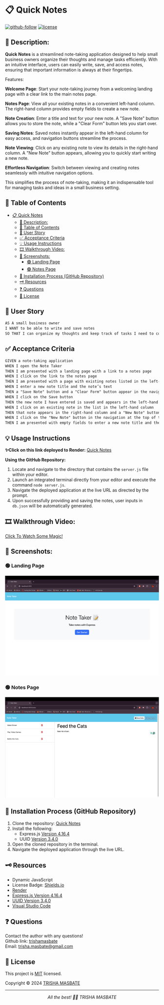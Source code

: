 # 📋 Quick Notes

[![github-follow](https://img.shields.io/github/followers/trishamasbate?label=Follow&logoColor=purple&style=social)](https://github.com/trishamasbate)
[![license](https://img.shields.io/badge/License-MIT-brightgreen.svg)](https://choosealicense.com/licenses/mit/)


## 📃 Description:
**Quick Notes** is a streamlined note-taking application designed to help small business owners organize their thoughts and manage tasks efficiently. With an intuitive interface, users can easily write, save, and access notes, ensuring that important information is always at their fingertips.

Features:

  **Welcome Page**: Start your note-taking journey from a welcoming landing page with a clear link to the main notes page.

  **Notes Page**: View all your existing notes in a convenient left-hand column. The right-hand column provides empty fields to create a new note.

  **Note Creation**: Enter a title and text for your new note. A "Save Note" button allows you to store the note, while a "Clear Form" button lets you start over.

  **Saving Notes**: Saved notes instantly appear in the left-hand column for easy access, and navigation buttons streamline the process.

  **Note Viewing**: Click on any existing note to view its details in the right-hand column. A "New Note" button appears, allowing you to quickly start writing a new note.

  **Effortless Navigation**: Switch between viewing and creating notes seamlessly with intuitive navigation options.

This simplifies the process of note-taking, making it an indispensable tool for managing tasks and ideas in a small business setting.

## 📌 Table of Contents
- [📋 Quick Notes](#-quick-notes)
  - [📃 Description:](#-description)
  - [📌 Table of Contents](#-table-of-contents)
  - [🔎 User Story](#-user-story)
  - [✅ Acceptance Criteria](#-acceptance-criteria)
  - [💡 Usage Instructions](#-usage-instructions)
  - [🎞️ Walkthrough Video:](#️-walkthrough-video)
  - [📸 Screenshots:](#-screenshots)
    - [🟢 Landing Page](#-landing-page)
    - [🟢 Notes Page](#-notes-page)
  - [📲 Installation Process (GitHub Repository)](#-installation-process-github-repository)
  - [🗝️ Resources](#️-resources)
  - [❓ Questions](#-questions)
  - [🪪 License](#-license)

## 🔎 User Story
```md
AS A small business owner
I WANT to be able to write and save notes
SO THAT I can organize my thoughts and keep track of tasks I need to complete
```

## ✅ Acceptance Criteria
```md
GIVEN a note-taking application
WHEN I open the Note Taker
THEN I am presented with a landing page with a link to a notes page
WHEN I click on the link to the notes page
THEN I am presented with a page with existing notes listed in the left-hand column, plus empty fields to enter a new note title and the note’s text in the right-hand column
WHEN I enter a new note title and the note’s text
THEN a "Save Note" button and a "Clear Form" button appear in the navigation at the top of the page
WHEN I click on the Save button
THEN the new note I have entered is saved and appears in the left-hand column with the other existing notes and the buttons in the navigation disappear
WHEN I click on an existing note in the list in the left-hand column
THEN that note appears in the right-hand column and a "New Note" button appears in the navigation
WHEN I click on the "New Note" button in the navigation at the top of the page
THEN I am presented with empty fields to enter a new note title and the note’s text in the right-hand column and the button disappears
```

## 💡 Usage Instructions
  **✨Click on this link deployed to Render:** [Quick Notes](https://quick-notes-lt9r.onrender.com/)

  **Using the GitHub Repository:**
1.	Locate and navigate to the directory that contains the `server.js` file within your editor.
2.	Launch an integrated terminal directly from your editor and execute the command `node server.js`.
3.	Navigate the deployed application at the live URL as directed by the prompt.
4.	Upon successfully providing and saving the notes, user inputs in `db.json` will be automatically generated.


## 🎞️ Walkthrough Video:
[Click To Watch Some Magic!](https://youtu.be/Mrl0en9u79c?si=I1YVnyPL7Ql3IWQ3)

## 📸 Screenshots:
### 🟢 Landing Page
![](./assets_example/landing-page.png)
### 🟢 Notes Page
![](./assets_example/notes-page.png)

## 📲 Installation Process (GitHub Repository)
1. Clone the repository: [Quick Notes](https://github.com/trishamasbate/quick-notes)
2. Install the following: 
   - Express.js [Version 4.16.4](https://www.npmjs.com/package/express/v/4.16.4) 
   - UUID [Version 3.4.0](https://www.npmjs.com/package/uuid)
3. Open the cloned repository in the terminal.
4. Navigate the deployed application through the live URL.


## 🗝️ Resources
- Dynamic JavaScript
- License Badge: [Shields.io](https://shields.io/)
- [Render](https://render.com/)
- [Express.js Version 4.16.4](https://www.npmjs.com/package/express/v/4.16.4) 
- [UUID Version 3.4.0](https://www.npmjs.com/package/uuid)
- [Visual Studio Code](https://code.visualstudio.com/)


## ❓ Questions
Contact the author with any questions!<br>
Github link: [trishamasbate](https://github.com/trishamasbate)<br>
Email: trisha.masbate@gmail.com

## 🪪 License
This project is [MIT](https://choosealicense.com/licenses/mit/) licensed.<br />

Copyright © 2024 [TRISHA MASBATE](https://github.com/trishamasbate)
  
<hr>
<p align='center'><i>
All the best! 🤟🏻 TRISHA MASBATE
</i></p>
  
